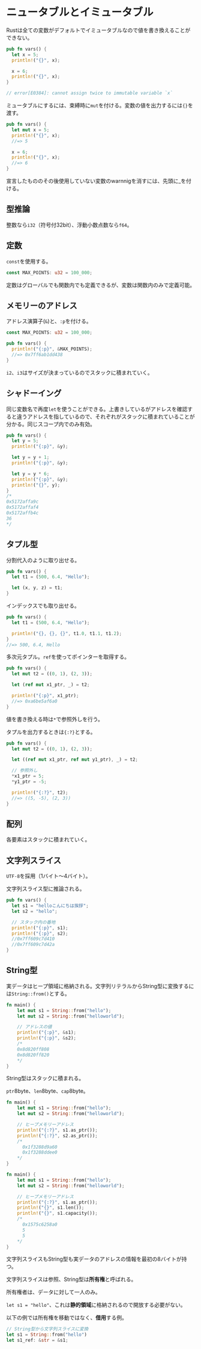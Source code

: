 # ニュータブルとイミュータブル

Rustは全ての変数がデフォルトでイミュータブルなので値を書き換えることができない。

```rust
pub fn vars() {
  let x = 5;
  println!("{}", x);

  x = 6;
  println!("{}", x);
}

// error[E0384]: cannot assign twice to immutable variable `x`
```

ミュータブルにするには、束縛時に`mut`を付ける。変数の値を出力するには`{}`を渡す。

```rust
pub fn vars() {
  let mut x = 5;
  println!("{}", x);
  //=> 5

  x = 6;
  println!("{}", x);
  //=> 6
}
```

宣言したもののその後使用していない変数のwarnnigを消すには、先頭に_を付ける。


## 型推論

整数なら`i32`（符号付32bit）、浮動小数点数なら`f64`。

## 定数

`const`を使用する。

```rust
const MAX_POINTS: u32 = 100_000;
```

定数はグローバルでも関数内でも定義できるが、変数は関数内のみで定義可能。

## メモリーのアドレス

アドレス演算子(`&`)と、`:p`を付ける。


```rust
const MAX_POINTS: u32 = 100_000;

pub fn vars() {
  println!("{:p}", &MAX_POINTS);
  //=> 0x7ff6ab1dd438
}
```

`i2`、`i3`はサイズが決まっているのでスタックに積まれていく。


## シャドーイング

同じ変数名で再度`let`を使うことができる。上書きしているがアドレスを確認すると違うアドレスを指しているので、それぞれがスタックに積まれていることが分かる。同じスコープ内でのみ有効。

```rust
pub fn vars() {
  let y = 5;
  println!("{:p}", &y);

  let y = y + 1;
  println!("{:p}", &y);

  let y = y * 6;
  println!("{:p}", &y);
  println!("{}", y);
}
/*
0x5172affa9c
0x5172affaf4
0x5172affb4c
36
*/
```

## タプル型

分割代入のように取り出せる。

```rust
pub fn vars() {
  let t1 = (500, 6.4, "Hello");

  let (x, y, z) = t1;
}
```

インデックスでも取り出せる。

```rust
pub fn vars() {
  let t1 = (500, 6.4, "Hello");

  println!("{}, {}, {}", t1.0, t1.1, t1.2);
}
//=> 500, 6.4, Hello
```


多次元タプル。`ref`を使ってポインターを取得する。

```rust
pub fn vars() {
  let mut t2 = ((0, 1), (2, 3));

  let (ref mut x1_ptr, _) = t2;

  println!("{:p}", x1_ptr);
  //=> 0xa6be5af6a0
}
```

値を書き換える時は`*`で参照外しを行う。

タプルを出力するときは`{:?}`とする。

```rust
pub fn vars() {
  let mut t2 = ((0, 1), (2, 3));

  let ((ref mut x1_ptr, ref mut y1_ptr), _) = t2;

  // 参照外し
  *x1_ptr = 5;
  *y1_ptr = -5;

  println!("{:?}", t2);
  //=> ((5, -5), (2, 3))
}
```

## 配列

各要素はスタックに積まれていく。

## 文字列スライス

`UTF-8`を採用（1バイト～4バイト）。

文字列スライス型に推論される。

```rust
pub fn vars() {
  let s1 = "helloこんにちは挨拶";
  let s2 = "hello";

  // スタック内の番地
  println!("{:p}", s1);
  println!("{:p}", s2);
  //0x7ff609c7d410
  //0x7ff609c7d42a
}
```

## String型

実データはヒープ領域に格納される。文字列リテラルからString型に変換するには`String::from()`とする。

```rust
fn main() {
    let mut s1 = String::from("hello");
    let mut s2 = String::from("helloworld");

    // アドレスの値
    println!("{:p}", &s1);
    println!("{:p}", &s2);
    /*
    0x8d820ff808
    0x8d820ff820
    */
}
```

String型はスタックに積まれる。

`ptr`8byte、`len`8byte、`cap`8byte。

```rust
fn main() {
    let mut s1 = String::from("hello");
    let mut s2 = String::from("helloworld");

    // ヒープメモリーアドレス
    println!("{:?}", s1.as_ptr());
    println!("{:?}", s2.as_ptr());
    /*
      0x1f3288d9a60
      0x1f3288ddee0
    */
}
```

```rust
fn main() {
    let mut s1 = String::from("hello");
    let mut s2 = String::from("helloworld");

    // ヒープメモリーアドレス
    println!("{:?}", s1.as_ptr());
    println!("{}", s1.len());
    println!("{}", s1.capacity());
    /*
      0x1575c6258a0
      5
      5
    */
}
```


文字列スライスもString型も実データのアドレスの情報を最初の8バイトが持つ。

文字列スライスは参照、String型は**所有権**と呼ばれる。

所有権者は、データに対して一人のみ。

`let s1 = "hello"`、これは**静的領域**に格納されるので開放する必要がない。

以下の例では所有権を移動ではなく、**借用**する例。

```rust
// String型から文字列スライスに変換
let s1 = String::from("hello")
let s1_ref: &str = &s1;
```
